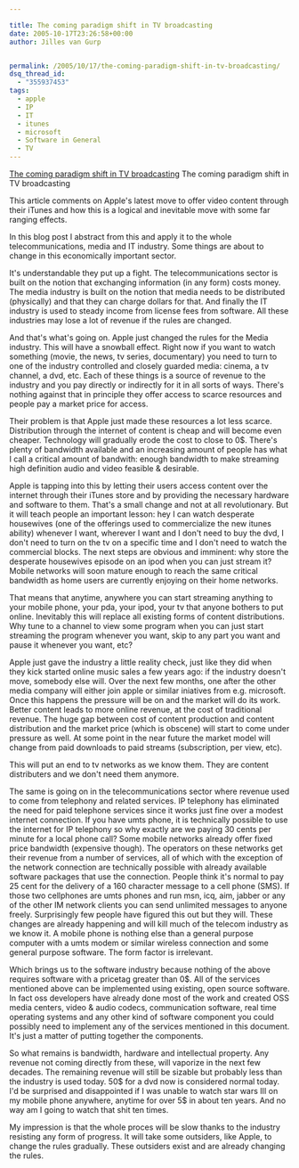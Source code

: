 ```yaml
---

title: The coming paradigm shift in TV broadcasting
date: 2005-10-17T23:26:58+00:00
author: Jilles van Gurp


permalink: /2005/10/17/the-coming-paradigm-shift-in-tv-broadcasting/
dsq_thread_id:
  - "355937453"
tags:
  - apple
  - IP
  - IT
  - itunes
  - microsoft
  - Software in General
  - TV
---
```

[The coming paradigm shift in TV broadcasting](http://arstechnica.com/news.ars/post/20051017-5441.html)
The coming paradigm shift in TV broadcasting

This article comments on Apple's latest move to offer video content through their iTunes and how this is a logical and inevitable move with some far ranging effects.

In this blog post I abstract from this and apply it to the whole telecommunications, media and IT industry. Some things are about to change in this economically important sector. 

It's understandable they put up a fight. The telecommunications sector is built on the notion that exchanging information (in any form) costs money. The media industry is built on the notion that media needs to be distributed (physically) and that they can charge dollars for that. And finally the IT industry is used to steady income from license fees from software. All these industries may lose a lot of revenue if the rules are changed.

And that's what's going on. Apple just changed the rules for the Media industry. This will have a snowball effect. Right now if you want to watch something (movie, the news, tv series, documentary) you need to turn to one of the industry controlled and closely guarded media: cinema, a tv channel, a dvd, etc. Each of these things is a source of revenue to the industry and you pay directly or indirectly for it in all sorts of ways. There's nothing against that in principle they offer access to scarce resources and people pay a market price for access.

Their problem is that Apple just made these resources a lot less scarce. Distribution through the internet of content is cheap and will become even cheaper. Technology will gradually erode the cost to close to 0$. There's plenty of bandwidth available and an increasing amount of people has what I call a critical amount of bandwith: enough bandwidth to make streaming high definition audio and video feasible & desirable. 

Apple is tapping into this by letting their users access content over the internet through their iTunes store and by providing the necessary hardware and software to them. That's a small change and not at all revolutionary. But it will teach people an important lesson: hey I can watch desperate housewives (one of the offerings used to commercialize the new itunes ability) whenever I want, wherever I want and I don't need to buy the dvd, I don't need to turn on the tv on a specific time and I don't need to watch the commercial blocks. The next steps are obvious and imminent: why store the desperate housewives episode on an ipod when you can just stream it? Mobile networks will soon mature enough to reach the same critical bandwidth as home users are currently enjoying on their home networks.

That means that anytime, anywhere you can start streaming anything to your mobile phone, your pda, your ipod, your tv that anyone bothers to put online. Inevitably this will replace all existing forms of content distributions. Why tune to a channel to view some program when you can just start streaming the program whenever you want, skip to any part you want and pause it whenever you want, etc?

Apple just gave the industry a little reality check, just like they did when they kick started online music sales a few years ago: if the industry doesn't move, somebody else will. Over the next few months, one after the other media company will either join apple or similar iniatives from e.g. microsoft. Once this happens the pressure will be on and the market will do its work. Better content leads to more online revenue, at the cost of traditional revenue. The huge gap between cost of content production and content distribution and the market price (which is obscene) will start to come under pressure as well. At some point in the near future the market model will change from paid downloads to paid streams (subscription, per view, etc). 

This will put an end to tv networks as we know them. They are content distributers and we don't need them anymore.

The same is going on in the telecommunications sector where revenue used to come from telephony and related services. IP telephony has eliminated the need for paid telephone services since it works just fine over a modest internet connection. If you have umts phone, it is technically possible to use the internet for IP telephony so why exactly are we paying 30 cents per minute for a local phone call? Some mobile networks already offer fixed price bandwidth (expensive though). The operators on these networks get their revenue from a number of services, all of which with the exception of  the network connection are technically possible with already available software packages that use the connection. People think it's normal to pay 25 cent for the delivery of a 160 character message to a cell phone (SMS). If those two cellphones are umts phones and run msn, icq, aim, jabber or any of the other IM network clients you can send unlimited messages to anyone freely. Surprisingly few people have figured this out but they will. These changes are already happening and will kill much of the telecom industry as we know it. A mobile phone is nothing else than a general purpose computer with a umts modem or similar wireless connection and some general purpose software. The form factor is irrelevant.

Which brings us to the software industry because nothing of the above requires software with a pricetag greater than 0$. All of the services mentioned above can be implemented using existing, open source software. In fact oss developers have already done most of the work and created OSS media centers, video & audio codecs, communication software, real time operating systems and any other kind of software component you could possibly need to implement any of the services mentioned in this document. It's just a matter of putting together the components. 

So what remains is bandwidth, hardware and intellectual property. Any revenue not coming directly from these, will vaporize in the next few decades.  The remaining revenue will still be sizable but probably less than the industry is used today. 50$ for a dvd now is considered normal today. I'd be surprised and disappointed if I was unable to watch star wars III on my mobile phone anywhere, anytime for over 5$ in about ten years. And no way am I going to watch that shit ten times.

My impression is that the whole proces will be slow thanks to the industry resisting any form of progress. It will take some outsiders, like Apple, to change the rules gradually. These outsiders exist and are already changing the rules.